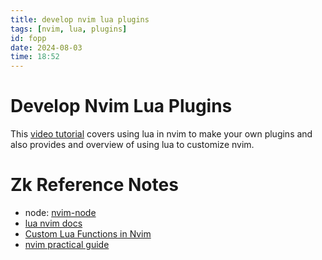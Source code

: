 ```yaml
---
title: develop nvim lua plugins
tags: [nvim, lua, plugins] 
id: fopp
date: 2024-08-03
time: 18:52
---
```


# Develop Nvim Lua Plugins 

This [video tutorial](https://youtu.be/yN04HCeOjmo?si=rn0d4LBSahP1fhJC) covers using lua in nvim to make your own plugins and also provides
and overview of using lua to customize nvim. 

# Zk Reference Notes

- node: [nvim-node](u2cu-nvim-node.md)
- [lua nvim docs](ttd3%20lua-nvim-docs.md)
- [Custom Lua Functions in Nvim](flgu%20custom-lua-functions-in-nvim.md)
- [nvim practical guide](xj9h%20nvim-practical-guide.md)


